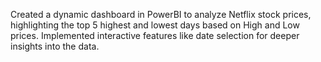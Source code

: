 Created a dynamic dashboard in PowerBI to analyze Netflix stock prices, highlighting the top 5 highest and lowest days  based on High and Low prices. 
Implemented interactive features like date selection for deeper insights into the data.
